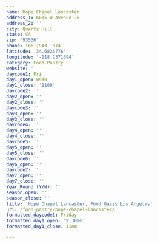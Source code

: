 ```yaml
---
name: Hope Chapel Lancaster
address_1: 6015 W Avenue J8
address_2: ''
city: Quartz Hill
state: CA
zip: '93536'
phone: (661)943-1074
latitude: '34.6826776'
longitude: '-118.2371694'
category: Food Pantry
website: ''
daycode1: Fri
day1_open: 0930
day1_close: '1100'
daycode2: ''
day2_open: ''
day2_close: ''
daycode3: ''
day3_open: ''
day3_close: ''
daycode4: ''
day4_open: ''
day4_close: ''
daycode5: ''
day5_open: ''
day5_close: ''
daycode6: ''
day6_open: ''
daycode7: ''
day7_open: ''
day7_close: ''
Year_Round (Y/N): ''
season_open: ''
season_close: ''
title: 'Hope Chapel Lancaster, Food Oasis Los Angeles'
uri: /food-pantry/hope-chapel-lancaster/
formatted_daycode1: Friday
formatted_day1_open: '9:30am'
formatted_day1_close: 11am

---
```

